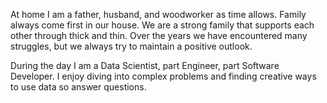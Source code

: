 At home I am a father, husband, and woodworker as time allows.  Family always come first in our house.  We are a strong family that supports each other through thick and thin.  Over the years we have encountered many struggles, but we always try to maintain a positive outlook.

During the day I am a Data Scientist, part Engineer, part Software Developer.  I enjoy diving into complex problems and finding creative ways to use data so answer questions.
